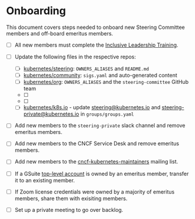 # Onboarding

This document covers steps needed to onboard new Steering Committee
members and off-board emeritus members.

- [ ] All new members must complete the [Inclusive Leadership Training].

- [ ] Update the following files in the respective repos:
  - [ ] [kubernetes/steering]: `OWNERS_ALIASES` and `README.md`
  - [ ] [kubernetes/community]: `sigs.yaml` and auto-generated content
  - [ ] [kubernetes/org]: `OWNERS_ALIASES` and the `steering-committee`
    GitHub team
  - [ ] [kubernetes/funding]: `OWNERS_ALIASES`
  - [ ] [kubernetes/kubernetes-template-project]: `OWNERS_ALIASES`
  - [ ] [kubernetes/k8s.io] - update steering@kubernetes.io and steering-private@kubernetes.io in `groups/groups.yaml`

- [ ] Add new members to the `steering-private` slack channel and
  remove emeritus members.

- [ ] Add new members to the CNCF Service Desk and remove emeritus
  members.

- [ ] Add new members to the [cncf-kubernetes-maintainers] mailing list.

- [ ] If a GSuite [top-level account] is owned by an emeritus member,
  transfer it to an existing member.

- [ ] If Zoom license credentials were owned by a majority of emeritus
  members, share them with exisiting members.

- [ ] Set up a private meeting to go over backlog.


[Inclusive Leadership Training]: /charter.md#inclusive-leadership-training
[kubernetes/steering]: https://github.com/kubernetes/steering
[kubernetes/community]: https://github.com/kubernetes/community
[kubernetes/org]: https://github.com/kubernetes/org
[kubernetes/funding]: https://github.com/kubernetes/funding
[kubernetes/kubernetes-template-project]: https://github.com/kubernetes/kubernetes-template-project
[kubernetes/k8s.io]: https://github.com/kubernetes/k8s.io
[cncf-kubernetes-maintainers]: https://lists.cncf.io/g/cncf-kubernetes-maintainers
[top-level account]: /README.md#top-level-accounts
